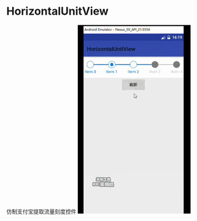 # HorizontalUnitView
仿制支付宝提取流量刻度控件
![效果图](https://github.com/BigggFish/HorizontalUnitView/blob/master/GIF.gif)
